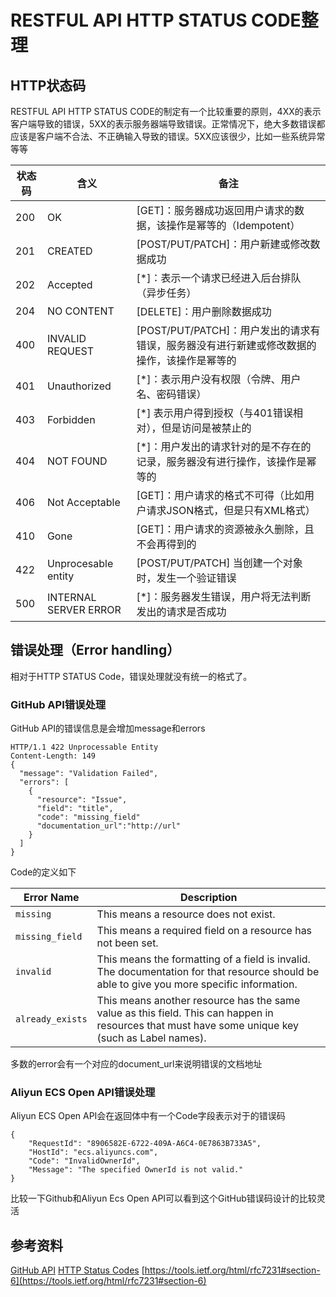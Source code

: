 # RESTFUL API HTTP STATUS CODE整理

## HTTP状态码

RESTFUL API HTTP STATUS CODE的制定有一个比较重要的原则，4XX的表示客户端导致的错误，5XX的表示服务器端导致错误。正常情况下，绝大多数错误都应该是客户端不合法、不正确输入导致的错误。5XX应该很少，比如一些系统异常等等


|状态码|含义|备注|
|---|---|---|
|200| OK|  [GET]：服务器成功返回用户请求的数据，该操作是幂等的（Idempotent）|
|201 |CREATED|  [POST/PUT/PATCH]：用户新建或修改数据成功|
|202 |Accepted|  [*]：表示一个请求已经进入后台排队（异步任务）
|204 |NO CONTENT| [DELETE]：用户删除数据成功|
|400 |INVALID REQUEST | [POST/PUT/PATCH]：用户发出的请求有错误，服务器没有进行新建或修改数据的操作，该操作是幂等的|
|401 |Unauthorized | [*]：表示用户没有权限（令牌、用户名、密码错误）|
|403 |Forbidden | [*] 表示用户得到授权（与401错误相对），但是访问是被禁止的|
|404 |NOT FOUND | [*]：用户发出的请求针对的是不存在的记录，服务器没有进行操作，该操作是幂等的|
|406 |Not Acceptable | [GET]：用户请求的格式不可得（比如用户请求JSON格式，但是只有XML格式）|
|410 |Gone |[GET]：用户请求的资源被永久删除，且不会再得到的|
|422 |Unprocesable entity | [POST/PUT/PATCH] 当创建一个对象时，发生一个验证错误|
|500 |INTERNAL SERVER ERROR | [*]：服务器发生错误，用户将无法判断发出的请求是否成功|


## 错误处理（Error handling）
相对于HTTP STATUS Code，错误处理就没有统一的格式了。

### GitHub API错误处理
GitHub API的错误信息是会增加message和errors

```
HTTP/1.1 422 Unprocessable Entity
Content-Length: 149
{
  "message": "Validation Failed",
  "errors": [
    {
      "resource": "Issue",
      "field": "title",
      "code": "missing_field"
      "documentation_url":"http://url"
    }
  ]
}

```

Code的定义如下

|Error Name   | Description|
| ----- | --- |
| `missing`        | This means a resource does not exist. |                                     |
|`missing_field`  | This means a required field on a resource has not been set.|
|`invalid`        | This means the formatting of a field is invalid.  The documentation for that resource should be able to give you more specific information.|      
|`already_exists` | This means another resource has the same value as this field.  This can happen in resources that must have some unique key (such as Label names).|

多数的error会有一个对应的document_url来说明错误的文档地址

### Aliyun ECS Open API错误处理

Aliyun ECS Open API会在返回体中有一个Code字段表示对于的错误码

```
{
    "RequestId": "8906582E-6722-409A-A6C4-0E7863B733A5",
    "HostId": "ecs.aliyuncs.com",
    "Code": "InvalidOwnerId",
    "Message": "The specified OwnerId is not valid."
}
```


比较一下Github和Aliyun Ecs Open API可以看到这个GitHub错误码设计的比较灵活

## 参考资料
[GitHub API](https://developer.github.com/v3/)
[HTTP Status Codes](https://httpstatuses.com/)
[https://tools.ietf.org/html/rfc7231#section-6](https://tools.ietf.org/html/rfc7231#section-6)


